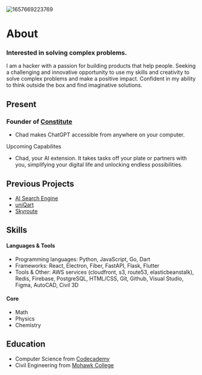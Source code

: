 ![1657669223769](https://user-images.githubusercontent.com/72427739/210922811-3fecc62d-7cd2-427c-859a-6596d66a96e8.jpeg)
# About

### Interested in solving complex problems.

I am a hacker with a passion for building products that help people. Seeking a challenging and innovative opportunity to use my skills and creativity to solve complex problems and make a positive impact. Confident in my ability to think outside the box and find imaginative solutions.

## Present
### Founder of [Constitute](https://constitute.ai)

- Chad makes ChatGPT accessible from anywhere on your computer.

Upcoming Capabilites
- Chad, your AI extension. It takes tasks off your plate or partners with you, simplifying your digital life and unlocking endless possibilities.


## Previous Projects

- [AI Search Engine](https://constitute.ai/quicksearch/)
- [uniQart](https://linktr.ee/uniqart/)
- [Skyroute](https://github.com/nidhishgajjar/skyroute)


## Skills

#### Languages & Tools

- Programming languages: Python, JavaScript, Go, Dart
- Frameworks: React, Electron, Fiber, FastAPI, Flask, Flutter
- Tools & Other: AWS services (cloudfront, s3, route53, elasticbeanstalk), Redis, Firebase, PostgreSQL, HTML/CSS, Git, Github, Visual Studio, Figma, AutoCAD, Civil 3D

#### Core

- Math
- Physics
- Chemistry

## Education

- Computer Science from [Codecademy](https://codecademy.com/)
- Civil Engineering from [Mohawk College](https://mohawkcollege.ca/)


